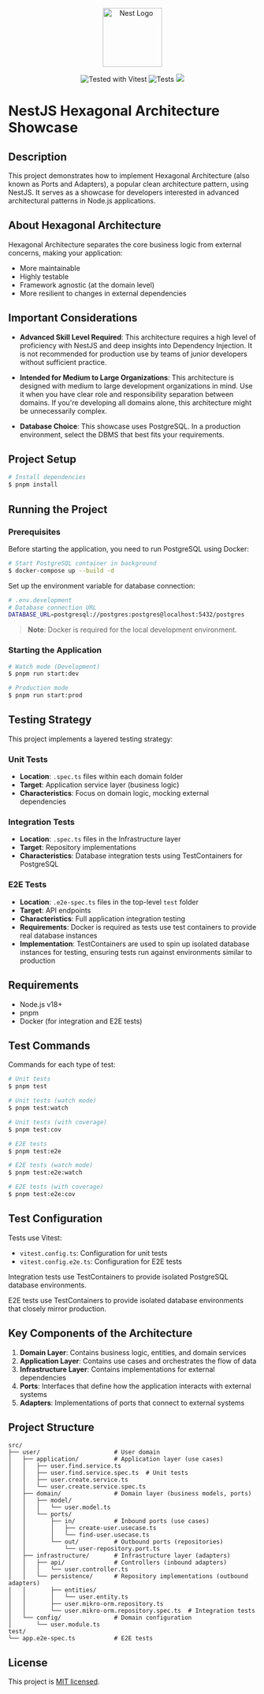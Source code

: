 <p align="center">
  <a href="http://nestjs.com/" target="blank"><img src="https://nestjs.com/img/logo-small.svg" width="120" alt="Nest Logo" /></a>
</p>

<p align="center">
  <a href="https://vitest.dev" target="_blank" style="text-decoration: none;">
    <img src="https://img.shields.io/badge/tested%20with-vitest-6E9F18.svg?style=flat" alt="Tested with Vitest" />
  </a>
  <a href="https://github.com/JeHwanYoo/nest-hexagonal-showcase/actions" target="_blank" style="text-decoration: none;">
    <img src="https://github.com/JeHwanYoo/nest-hexagonal-showcase/actions/workflows/test.yml/badge.svg" alt="Tests" />
  </a>
  <a href="https://codecov.io/gh/JeHwanYoo/nest-hexagonal-showcase" style="text-decoration: none;"> 
    <img src="https://codecov.io/gh/JeHwanYoo/nest-hexagonal-showcase/branch/main/graph/badge.svg?token=9E5465GZVJ"/> 
  </a>
</p>

# NestJS Hexagonal Architecture Showcase

## Description

This project demonstrates how to implement Hexagonal Architecture (also known as Ports and Adapters), a popular clean architecture pattern, using NestJS. It serves as a showcase for developers interested in advanced architectural patterns in Node.js applications.

## About Hexagonal Architecture

Hexagonal Architecture separates the core business logic from external concerns, making your application:

- More maintainable
- Highly testable
- Framework agnostic (at the domain level)
- More resilient to changes in external dependencies

## Important Considerations

- **Advanced Skill Level Required**: This architecture requires a high level of proficiency with NestJS and deep insights into Dependency Injection. It is not recommended for production use by teams of junior developers without sufficient practice.

- **Intended for Medium to Large Organizations**: This architecture is designed with medium to large development organizations in mind. Use it when you have clear role and responsibility separation between domains. If you're developing all domains alone, this architecture might be unnecessarily complex.

- **Database Choice**: This showcase uses PostgreSQL. In a production environment, select the DBMS that best fits your requirements.

## Project Setup

```bash
# Install dependencies
$ pnpm install
```

## Running the Project

### Prerequisites

Before starting the application, you need to run PostgreSQL using Docker:

```bash
# Start PostgreSQL container in background
$ docker-compose up --build -d
```

Set up the environment variable for database connection:

```bash
# .env.development
# Database connection URL
DATABASE_URL=postgresql://postgres:postgres@localhost:5432/postgres
```

> **Note**: Docker is required for the local development environment.

### Starting the Application

```bash
# Watch mode (Development)
$ pnpm run start:dev

# Production mode
$ pnpm run start:prod
```

## Testing Strategy

This project implements a layered testing strategy:

### Unit Tests

- **Location**: `.spec.ts` files within each domain folder
- **Target**: Application service layer (business logic)
- **Characteristics**: Focus on domain logic, mocking external dependencies

### Integration Tests

- **Location**: `.spec.ts` files in the Infrastructure layer
- **Target**: Repository implementations
- **Characteristics**: Database integration tests using TestContainers for PostgreSQL

### E2E Tests

- **Location**: `.e2e-spec.ts` files in the top-level `test` folder
- **Target**: API endpoints
- **Characteristics**: Full application integration testing
- **Requirements**: Docker is required as tests use test containers to provide real database instances
- **Implementation**: TestContainers are used to spin up isolated database instances for testing, ensuring tests run against environments similar to production

## Requirements

- Node.js v18+
- pnpm
- Docker (for integration and E2E tests)

## Test Commands

Commands for each type of test:

```bash
# Unit tests
$ pnpm test

# Unit tests (watch mode)
$ pnpm test:watch

# Unit tests (with coverage)
$ pnpm test:cov

# E2E tests
$ pnpm test:e2e

# E2E tests (watch mode)
$ pnpm test:e2e:watch

# E2E tests (with coverage)
$ pnpm test:e2e:cov
```

## Test Configuration

Tests use Vitest:

- `vitest.config.ts`: Configuration for unit tests
- `vitest.config.e2e.ts`: Configuration for E2E tests

Integration tests use TestContainers to provide isolated PostgreSQL database environments.

E2E tests use TestContainers to provide isolated database environments that closely mirror production.

## Key Components of the Architecture

1. **Domain Layer**: Contains business logic, entities, and domain services
2. **Application Layer**: Contains use cases and orchestrates the flow of data
3. **Infrastructure Layer**: Contains implementations for external dependencies
4. **Ports**: Interfaces that define how the application interacts with external systems
5. **Adapters**: Implementations of ports that connect to external systems

## Project Structure

```
src/
├── user/                     # User domain
│   ├── application/          # Application layer (use cases)
│   │   ├── user.find.service.ts
│   │   ├── user.find.service.spec.ts  # Unit tests
│   │   ├── user.create.service.ts
│   │   └── user.create.service.spec.ts
│   ├── domain/               # Domain layer (business models, ports)
│   │   ├── model/
│   │   │   └── user.model.ts
│   │   └── ports/
│   │       ├── in/           # Inbound ports (use cases)
│   │       │   ├── create-user.usecase.ts
│   │       │   └── find-user.usecase.ts
│   │       └── out/          # Outbound ports (repositories)
│   │           └── user-repository.port.ts
│   ├── infrastructure/       # Infrastructure layer (adapters)
│   │   ├── api/              # Controllers (inbound adapters)
│   │   │   └── user.controller.ts
│   │   └── persistence/      # Repository implementations (outbound adapters)
│   │       ├── entities/
│   │       │   └── user.entity.ts
│   │       ├── user.mikro-orm.repository.ts
│   │       └── user.mikro-orm.repository.spec.ts  # Integration tests
│   └── config/               # Domain configuration
│       └── user.module.ts
test/
└── app.e2e-spec.ts           # E2E tests
```

## License

This project is [MIT licensed](LICENSE).
